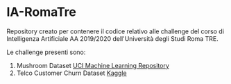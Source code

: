 # IA-RomaTre

Repository creato per contenere il codice relativo alle challenge del corso di Intelligenza Artificiale AA 2019/2020 dell'Università degli Studi Roma TRE.

Le challenge presenti sono:
  1. Mushroom Dataset [UCI Machine Learning Repository](https://archive.ics.uci.edu/ml/datasets/mushroom)
  2. Telco Customer Churn Dataset [Kaggle](https://www.kaggle.com/blastchar/telco-customer-churn)

